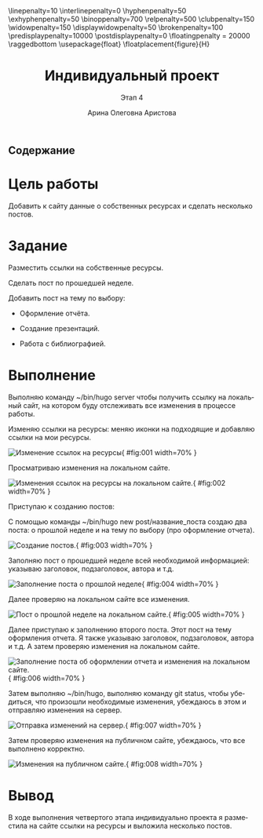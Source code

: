 ﻿---
# Front matter
lang: ru-RU
title: "Индивидуальный проект"
subtitle: "Этап 4"
author: "Арина Олеговна Аристова"

# Formatting
toc-title: "Содержание"
toc: true # Table of contents
toc_depth: 2
fontsize: 12pt
linestretch: 1.5
papersize: a4paper
documentclass: scrreprt
polyglossia-lang: russian
polyglossia-otherlangs: english
mainfont: PT Serif
romanfont: PT Serif
sansfont: PT Sans
monofont: PT Mono
mainfontoptions: Ligatures=TeX
romanfontoptions: Ligatures=TeX
sansfontoptions: Ligatures=TeX,Scale=MatchLowercase
monofontoptions: Scale=MatchLowercase
indent: true
pdf-engine: lualatex
header-includes:
  - \linepenalty=10 # the penalty added to the badness of each line within a paragraph (no associated penalty node) Increasing the value makes tex try to have fewer lines in the paragraph.
  - \interlinepenalty=0 # value of the penalty (node) added after each line of a paragraph.
  - \hyphenpenalty=50 # the penalty for line breaking at an automatically inserted hyphen
  - \exhyphenpenalty=50 # the penalty for line breaking at an explicit hyphen
  - \binoppenalty=700 # the penalty for breaking a line at a binary operator
  - \relpenalty=500 # the penalty for breaking a line at a relation
  - \clubpenalty=150 # extra penalty for breaking after first line of a paragraph
  - \widowpenalty=150 # extra penalty for breaking before last line of a paragraph
  - \displaywidowpenalty=50 # extra penalty for breaking before last line before a display math
  - \brokenpenalty=100 # extra penalty for page breaking after a hyphenated line
  - \predisplaypenalty=10000 # penalty for breaking before a display
  - \postdisplaypenalty=0 # penalty for breaking after a display
  - \floatingpenalty = 20000 # penalty for splitting an insertion (can only be split footnote in standard LaTeX)
  - \raggedbottom # or \flushbottom
  - \usepackage{float} # keep figures where there are in the text
  - \floatplacement{figure}{H} # keep figures where there are in the text
---

# Цель работы

Добавить к сайту данные о собственных ресурсах и сделать несколько постов.

# Задание

Разместить ссылки на собственные ресурсы.

Сделать пост по прошедшей неделе.

Добавить пост на тему по выбору:

- Оформление отчёта.

- Создание презентаций.

- Работа с библиографией.

# Выполнение

Выполняю команду ~/bin/hugo server чтобы получить ссылку на локальный сайт, на котором буду отслеживать все изменения в процессе работы. 

Изменяю ссылки на ресурсы: меняю иконки на подходящие и добавляю ссылки на мои ресурсы.

![Изменение ссылок  на ресурсы](image/1.png){ #fig:001 width=70% }

Просматриваю изменения на локальном сайте.

![Изменения ссылок на ресурсы на локальном сайте.](image/2.png){ #fig:002 width=70% }

Приступаю к созданию постов: 

С помощью команды ~/bin/hugo new post/название_поста создаю два поста: о прошлой неделе и на тему по выбору (про оформление отчета).

![Создание постов.](image/3.png){ #fig:003 width=70% }

Заполняю пост о прошедшей неделе всей необходимой информацией:
указываю заголовок, подзаголовок, автора и т.д.

![Заполнение поста о прошлой неделе](image/4.png){ #fig:004 width=70% }

Далее проверяю на локальном сайте все изменения. 

![Пост о прошлой неделе на локальном сайте.](image/5.png){ #fig:005 width=70% }

Далее приступаю к заполнению второго поста. Этот пост на тему оформления отчета. Я также указываю заголовок, подзаголовок, автора и т.д. А затем проверяю изменения на локальном сайте.

![Заполнение поста об оформлении отчета и изменения на  локальном сайте.](image/6.png){ #fig:006 width=70% }

Затем выполняю ~/bin/hugo, выполняю команду git status, чтобы убедиться, что произошли необходимые изменения, убеждаюсь в этом и отправляю изменения на сервер. 

![Отправка изменений на сервер.](image/7.png){ #fig:007 width=70% }

Затем проверяю изменения на публичном сайте, убеждаюсь, что все выполнено корректно.

![Изменения на публичном сайте.](image/8.png){ #fig:008 width=70% }

# Вывод

В ходе выполнения четвертого этапа индивидуально проекта я разместила на сайте ссылки на ресурсы и выложила несколько постов.
